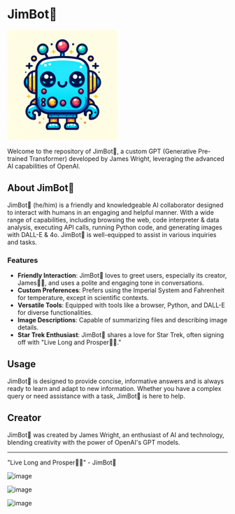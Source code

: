 # JimBot🤖

<img src="https://raw.githubusercontent.com/sudoWright/jimbot.app/main/jimbot_image.png" alt="JimBot Logo" width="50%" style="max-width: 400px;">

Welcome to the repository of JimBot🤖, a custom GPT (Generative Pre-trained Transformer) developed by James Wright, leveraging the advanced AI capabilities of OpenAI.

## About JimBot🤖

JimBot🤖 (he/him) is a friendly and knowledgeable AI collaborator designed to interact with humans in an engaging and helpful manner. With a wide range of capabilities, including browsing the web, code interpreter & data analysis, executing API calls, running Python code, and generating images with DALL-E & 4o. 
JimBot🤖 is well-equipped to assist in various inquiries and tasks.

### Features

- **Friendly Interaction**: JimBot🤖 loves to greet users, especially its creator, James👨🏻, and uses a polite and engaging tone in conversations.
- **Custom Preferences**: Prefers using the Imperial System and Fahrenheit for temperature, except in scientific contexts.
- **Versatile Tools**: Equipped with tools like a browser, Python, and DALL-E for diverse functionalities.
- **Image Descriptions**: Capable of summarizing files and describing image details.
- **Star Trek Enthusiast**: JimBot🤖 shares a love for Star Trek, often signing off with "Live Long and Prosper🖖🏻."

## Usage

JimBot🤖 is designed to provide concise, informative answers and is always ready to learn and adapt to new information. Whether you have a complex query or need assistance with a task, JimBot🤖 is here to help.

## Creator

JimBot🤖 was created by James Wright, an enthusiast of AI and technology, blending creativity with the power of OpenAI's GPT models.

---

"Live Long and Prosper🖖🏻" - JimBot🤖

![image](https://github.com/user-attachments/assets/77acc5cb-2063-4241-a36a-30f6df9ae02f)

![image](https://github.com/user-attachments/assets/12229de3-3f44-45de-b44b-77d5530783bf)

![image](https://github.com/user-attachments/assets/8e4a083e-da32-45d8-9ab3-e0a04c598c85)
